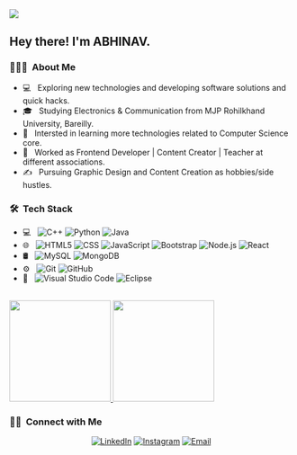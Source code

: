 <img src="![image](https://user-images.githubusercontent.com/84568873/220891507-c6a8b724-9599-4b40-86b1-94a857acfda5.png)">
<h2> Hey there! I'm ABHINAV.</h2>

<h3> 👨🏻‍💻 &nbsp;About Me </h3>

- 💻 &nbsp; Exploring new technologies and developing software solutions and quick hacks.
- 🎓 &nbsp; Studying Electronics & Communication from MJP Rohilkhand University, Bareilly.
- 🌱 &nbsp; Intersted in learning more technologies related to Computer Science core.
- 💼 &nbsp; Worked as Frontend Developer | Content Creator | Teacher at different associations.
- ✍️ &nbsp; Pursuing Graphic Design and Content Creation as hobbies/side hustles.

<h3> 🛠 &nbsp;Tech Stack</h3>

- 💻 &nbsp;
  ![C++](https://img.shields.io/badge/-C++-333333?style=flat&logo=C%2B%2B&logoColor=00599C)
  ![Python](https://img.shields.io/badge/-Python-333333?style=flat&logo=python)
  ![Java](https://img.shields.io/badge/-Java-333333?style=flat&logo=Java&logoColor=007396)
- 🌐 &nbsp;
  ![HTML5](https://img.shields.io/badge/-HTML5-333333?style=flat&logo=HTML5)
  ![CSS](https://img.shields.io/badge/-CSS-333333?style=flat&logo=CSS3&logoColor=1572B6)
  ![JavaScript](https://img.shields.io/badge/-JavaScript-333333?style=flat&logo=javascript)
  ![Bootstrap](https://img.shields.io/badge/-Bootstrap-333333?style=flat&logo=bootstrap&logoColor=563D7C)
  ![Node.js](https://img.shields.io/badge/-Node.js-333333?style=flat&logo=node.js)
  ![React](https://img.shields.io/badge/-React-333333?style=flat&logo=react)
- 🛢 &nbsp;
  ![MySQL](https://img.shields.io/badge/-MySQL-333333?style=flat&logo=mysql)
  ![MongoDB](https://img.shields.io/badge/-MongoDB-333333?style=flat&logo=mongodb)
- ⚙️ &nbsp;
  ![Git](https://img.shields.io/badge/-Git-333333?style=flat&logo=git)
  ![GitHub](https://img.shields.io/badge/-GitHub-333333?style=flat&logo=github)
- 🔧 &nbsp;
  ![Visual Studio Code](https://img.shields.io/badge/-Visual%20Studio%20Code-333333?style=flat&logo=visual-studio-code&logoColor=007ACC)
  ![Eclipse](https://img.shields.io/badge/-Eclipse-333333?style=flat&logo=eclipse-ide&logoColor=2C2255)
<br/>

<a href="https://github.com/thejaisabhi">
  <img height="180em" src="https://github-readme-stats.vercel.app/api?username=thejaisabhi&theme=buefy&show_icons=true" />
  <img height="180em" src="https://github-readme-stats.vercel.app/api/top-langs/?username=thejaisabhi&theme=buefy&layout=compact" />
</a>

<br/>

<h3> 🤝🏻 &nbsp;Connect with Me </h3>

<p align="center">
<!-- <a href="https://abhinavjaiswal.vercel.app"><img alt="Website" src="https://img.shields.io/badge/Website-www.url.com-blue?style=flat-square&logo=google-chrome"></a> -->
<a href="https://www.linkedin.com/in/abhinavjais/"><img alt="LinkedIn" src="https://img.shields.io/badge/LinkedIn-Abhinav%20Jaiswal-blue?style=flat-square&logo=linkedin"></a>
<a href="https://www.instagram.com/theabhijais/"><img alt="Instagram" src="https://img.shields.io/badge/Instagram-theabhijais-blue?style=flat-square&logo=instagram"></a>
<a href="mailto:mrjaisabhi.14@gmail.com"><img alt="Email" src="https://img.shields.io/badge/Email-mrjaisabhi.14@gmail.com-blue?style=flat-square&logo=gmail"></a>
</p>
